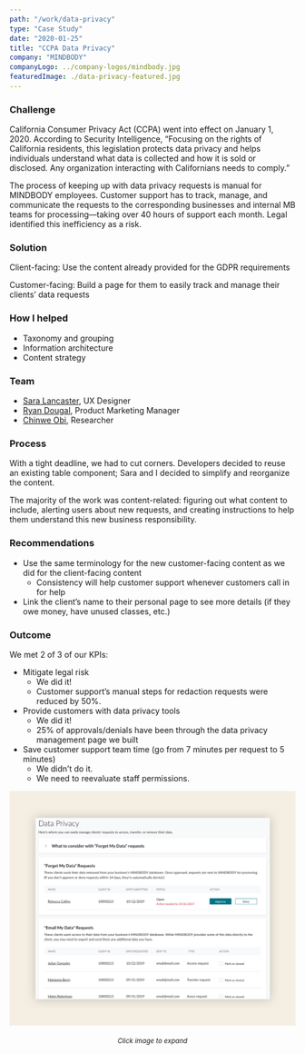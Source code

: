 ```yaml
---
path: "/work/data-privacy"
type: "Case Study"
date: "2020-01-25"
title: "CCPA Data Privacy"
company: "MINDBODY"
companyLogo: ../company-logos/mindbody.jpg
featuredImage: ./data-privacy-featured.jpg
---
```


### Challenge

California Consumer Privacy Act (CCPA) went into effect on January 1, 2020. According to Security Intelligence, “Focusing on the rights of California residents, this legislation protects data privacy and helps individuals understand what data is collected and how it is sold or disclosed. Any organization interacting with Californians needs to comply.”

The process of keeping up with data privacy requests is manual for MINDBODY employees. Customer support has to track, manage, and communicate the requests to the corresponding businesses and internal MB teams for processing—taking over 40 hours of support each month. Legal identified this inefficiency as a risk.

### Solution

Client-facing: Use the content already provided for the GDPR requirements

Customer-facing: Build a page for them to easily track and manage their clients’ data requests

### How I helped

- Taxonomy and grouping
- Information architecture
- Content strategy

### Team

- <a href="https://www.linkedin.com/in/heysaralancaster/" rel="noopener noreferrer" target="_blank">Sara Lancaster</a>, UX Designer
- <a href="https://www.linkedin.com/in/rmdougal/" rel="noopener noreferrer" target="_blank">Ryan Dougal</a>, Product Marketing Manager
- <a href="https://www.linkedin.com/in/chinweobi/" rel="noopener noreferrer" target="_blank">Chinwe Obi</a>, Researcher

### Process

With a tight deadline, we had to cut corners. Developers decided to reuse an existing table component; Sara and I decided to simplify and reorganize the content.

The majority of the work was content-related: figuring out what content to include, alerting users about new requests, and creating instructions to help them understand this new business responsibility.

### Recommendations

- Use the same terminology for the new customer-facing content as we did for the client-facing content
  - Consistency will help customer support whenever customers call in for help
- Link the client’s name to their personal page to see more details (if they owe money, have unused classes, etc.)

### Outcome

We met 2 of 3 of our KPIs:

- Mitigate legal risk
  - We did it!
  - Customer support’s manual steps for redaction requests were reduced by 50%.
- Provide customers with data privacy tools
  - We did it!
  - 25% of approvals/denials have been through the data privacy management page we built
- Save customer support team time (go from 7 minutes per request to 5 minutes)
  - We didn’t do it.
  - We need to reevaluate staff permissions.

![Full view of data privacy feature](data-privacy-full.png)

<center><small><em>Click image to expand</em></small></center>
